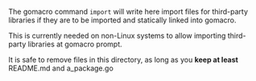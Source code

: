 The gomacro command `import` will write here import files for third-party
libraries if they are to be imported and statically linked into gomacro.

This is currently needed on non-Linux systems
to allow importing third-party libraries at gomacro prompt.

It is safe to remove files in this directory,
as long as you **keep at least** README.md and a_package.go
